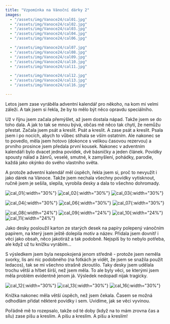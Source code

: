 ```yaml
---
title: "Vzpomínka na Vánoční dárky 2"
images:
  - "/assets/img/Vanoce24/cal01.jpg"
  - "/assets/img/Vanoce24/cal02.jpg"
  - "/assets/img/Vanoce24/cal03.jpg"
  - "/assets/img/Vanoce24/cal04.jpg"
  - "/assets/img/Vanoce24/cal06.jpg"

  - "/assets/img/Vanoce24/cal07.jpg"
  - "/assets/img/Vanoce24/cal08.jpg"
  - "/assets/img/Vanoce24/cal09.jpg"
  - "/assets/img/Vanoce24/cal10.jpg"
  - "/assets/img/Vanoce24/cal11.jpg"

  - "/assets/img/Vanoce24/cal12.jpg"
  - "/assets/img/Vanoce24/cal13.jpg"
  - "/assets/img/Vanoce24/cal16.jpg"

---
```


<!--begin_excerpt-->

Letos jsem zase vyráběla adventní kalendář pro někoho, na kom mi velmi záleží. A tak jsem si řekla, že by to mělo být něco opravdu speciálního. 

<!--end_excerpt-->


Už v říjnu jsem začala přemýšlet, až jsem dostala nápad. Takže jsem se do toho dala. A jak to tak se mnou bývá, občas mě něco tak chytí, že nemůžu přestat. Začala jsem psát a kreslit. Psát a kreslit. A zase psát a kreslit. Psala jsem i po nocích, abych to vůbec stíhala se vším ostatním. Ale nakonec se to povedlo, měla jsem hotovo (dokonce s velikou časovou rezervou) a prvního prosince jsem předala první kousek. Nakonec v adventním kalendáři bylo dvacet jedna povídek, dvě básničky a jeden článek. Povídky spousty nálad a žánrů, veselé, smutné, k zamyšlení, pohádky, parodie, každá jako okýnko do svého vlastního světa. 

A protože adventní kalendář měl úspěch, řekla jsem si, proč to nevyužít i jako dárek na Vánoce. Takže jsem nechala všechny povídky vytisknout, ručně jsem je sešila, slepila, vyrobila desky a dala to všechno dohromady. 

![cal_01](/assets/img/Vanoce24/cal01.jpg){:width="30%"} ![cal_02](/assets/img/Vanoce24/cal02.jpg){:width="30%"} ![cal_03](/assets/img/Vanoce24/cal03.jpg){:width="30%"}

![cal_04](/assets/img/Vanoce24/cal04.jpg){:width="30%"} ![cal_06](/assets/img/Vanoce24/cal06.jpg){:width="30%"} ![cal_07](/assets/img/Vanoce24/cal07.jpg){:width="30%"}

![cal_08](/assets/img/Vanoce24/cal08.jpg){:width="24%"} ![cal_09](/assets/img/Vanoce24/cal09.jpg){:width="24%"} ![cal_10](/assets/img/Vanoce24/cal10.jpg){:width="24%"} ![cal_11](/assets/img/Vanoce24/cal11.jpg){:width="24%"}

Jako desky posloužil karton ze starých desek na papíry polepený vánočním papírem, na který jsem ještě dolepila motiv a název. Přidala jsem dovnitř i věci jako obsah, něco jakotiráž a tak podobně. Nejspíš by to nebylo potřeba, ale když už tu knížku vyrábím...

S výsledkem jsem byla nespokojená jenom středně - protože jsem neměla svorky, lis ani nic podobného (na fotkách je vidět, že jsem se snažila použít ledacos), tak se mi všechno strašně zkroutilo. Taky desky jsem udělala trochu větší a hřbet širší, než jsem měla. To ale byly věci, se kterými jsem měla problém evidentně jenom já. Výsledek nedopadl nijak tragicky. 

![cal_12](/assets/img/Vanoce24/cal12.jpg){:width="30%"}
![cal_13](/assets/img/Vanoce24/cal13.jpg){:width="30%"}
![cal_16](/assets/img/Vanoce24/cal16.jpg){:width="30%"}

Knížka nakonec měla větší úspěch, než jsem čekala. Časem se možná odhodlám přidat některé povídky i sem. Uvidíme, jak se věci vyvinou. 

Pořádně mě to rozepsalo, takže od té doby (když na to mám zrovna čas a sílu) zase píšu a kreslím. A píšu a kreslím. A píšu a kreslím! 
